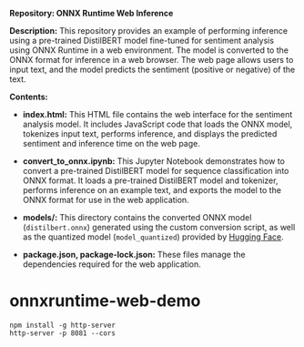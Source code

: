 **Repository: ONNX Runtime Web Inference**

**Description:**
This repository provides an example of performing inference using a pre-trained DistilBERT model fine-tuned for sentiment analysis using ONNX Runtime in a web environment. The model is converted to the ONNX format for inference in a web browser. The web page allows users to input text, and the model predicts the sentiment (positive or negative) of the text.

**Contents:**

- **index.html:** This HTML file contains the web interface for the sentiment analysis model. It includes JavaScript code that loads the ONNX model, tokenizes input text, performs inference, and displays the predicted sentiment and inference time on the web page.

- **convert_to_onnx.ipynb:** This Jupyter Notebook demonstrates how to convert a pre-trained DistilBERT model for sequence classification into ONNX format. It loads a pre-trained DistilBERT model and tokenizer, performs inference on an example text, and exports the model to the ONNX format for use in the web application.

- **models/:** This directory contains the converted ONNX model (`distilbert.onnx`) generated using the custom conversion script, as well as the quantized model (`model_quantized`) provided by [Hugging Face](https://huggingface.co/Xenova/distilbert-base-uncased-finetuned-sst-2-english/tree/main).

- **package.json, package-lock.json:** These files manage the dependencies required for the web application.



# onnxruntime-web-demo

``` 
npm install -g http-server
http-server -p 8081 --cors
```



